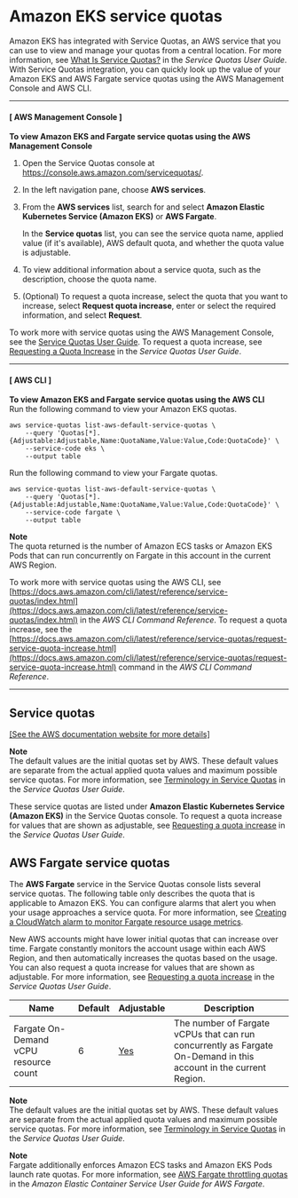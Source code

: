 # Amazon EKS service quotas<a name="service-quotas"></a>

Amazon EKS has integrated with Service Quotas, an AWS service that you can use to view and manage your quotas from a central location\. For more information, see [What Is Service Quotas?](https://docs.aws.amazon.com/servicequotas/latest/userguide/intro.html) in the *Service Quotas User Guide*\. With Service Quotas integration, you can quickly look up the value of your Amazon EKS and AWS Fargate service quotas using the AWS Management Console and AWS CLI\.

------
#### [ AWS Management Console ]<a name="service-quotas-console"></a>

**To view Amazon EKS and Fargate service quotas using the AWS Management Console**

1. Open the Service Quotas console at [https://console\.aws\.amazon\.com/servicequotas/](https://console.aws.amazon.com/servicequotas/)\.

1. In the left navigation pane, choose **AWS services**\.

1. From the **AWS services** list, search for and select **Amazon Elastic Kubernetes Service \(Amazon EKS\)** or **AWS Fargate**\.

   In the **Service quotas** list, you can see the service quota name, applied value \(if it's available\), AWS default quota, and whether the quota value is adjustable\.

1. To view additional information about a service quota, such as the description, choose the quota name\.

1. \(Optional\) To request a quota increase, select the quota that you want to increase, select **Request quota increase**, enter or select the required information, and select **Request**\.

To work more with service quotas using the AWS Management Console, see the [Service Quotas User Guide](https://docs.aws.amazon.com/servicequotas/latest/userguide/intro.html)\. To request a quota increase, see [Requesting a Quota Increase](https://docs.aws.amazon.com/servicequotas/latest/userguide/request-quota-increase.html) in the *Service Quotas User Guide*\.

------
#### [ AWS CLI ]
<a name="service-quotas-cli"></a>
**To view Amazon EKS and Fargate service quotas using the AWS CLI**  
Run the following command to view your Amazon EKS quotas\.

```
aws service-quotas list-aws-default-service-quotas \
    --query 'Quotas[*].{Adjustable:Adjustable,Name:QuotaName,Value:Value,Code:QuotaCode}' \
    --service-code eks \
    --output table
```

Run the following command to view your Fargate quotas\.

```
aws service-quotas list-aws-default-service-quotas \
    --query 'Quotas[*].{Adjustable:Adjustable,Name:QuotaName,Value:Value,Code:QuotaCode}' \
    --service-code fargate \
    --output table
```

**Note**  
The quota returned is the number of Amazon ECS tasks or Amazon EKS Pods that can run concurrently on Fargate in this account in the current AWS Region\.

To work more with service quotas using the AWS CLI, see [https://docs.aws.amazon.com/cli/latest/reference/service-quotas/index.html](https://docs.aws.amazon.com/cli/latest/reference/service-quotas/index.html) in the *AWS CLI Command Reference*\. To request a quota increase, see the [https://docs.aws.amazon.com/cli/latest/reference/service-quotas/request-service-quota-increase.html](https://docs.aws.amazon.com/cli/latest/reference/service-quotas/request-service-quota-increase.html) command in the *AWS CLI Command Reference*\.

------

## Service quotas<a name="sq-text"></a>

[\[See the AWS documentation website for more details\]](http://docs.aws.amazon.com/eks/latest/userguide/service-quotas.html)

**Note**  
The default values are the initial quotas set by AWS\. These default values are separate from the actual applied quota values and maximum possible service quotas\. For more information, see [Terminology in Service Quotas](https://docs.aws.amazon.com/servicequotas/latest/userguide/intro.html#intro_getting-started) in the *Service Quotas User Guide*\.

These service quotas are listed under **Amazon Elastic Kubernetes Service \(Amazon EKS\)** in the Service Quotas console\. To request a quota increase for values that are shown as adjustable, see [Requesting a quota increase](https://docs.aws.amazon.com/servicequotas/latest/userguide/request-quota-increase.html) in the *Service Quotas User Guide*\.

## AWS Fargate service quotas<a name="service-quotas-eks-fargate"></a>

The **AWS Fargate** service in the Service Quotas console lists several service quotas\. The following table only describes the quota that is applicable to Amazon EKS\. You can configure alarms that alert you when your usage approaches a service quota\. For more information, see [Creating a CloudWatch alarm to monitor Fargate resource usage metrics](monitoring-fargate-usage.md#service-quota-alarm)\.

New AWS accounts might have lower initial quotas that can increase over time\. Fargate constantly monitors the account usage within each AWS Region, and then automatically increases the quotas based on the usage\. You can also request a quota increase for values that are shown as adjustable\. For more information, see [Requesting a quota increase](https://docs.aws.amazon.com/servicequotas/latest/userguide/request-quota-increase.html) in the *Service Quotas User Guide*\.


| Name | Default | Adjustable | Description | 
| --- | --- | --- | --- | 
|  Fargate On\-Demand vCPU resource count  | 6 | [Yes](https://console.aws.amazon.com/servicequotas/home/services/fargate/quotas) |  The number of Fargate vCPUs that can run concurrently as Fargate On\-Demand in this account in the current Region\.  | 

**Note**  
The default values are the initial quotas set by AWS\. These default values are separate from the actual applied quota values and maximum possible service quotas\. For more information, see [Terminology in Service Quotas](https://docs.aws.amazon.com/servicequotas/latest/userguide/intro.html#intro_getting-started) in the *Service Quotas User Guide*\.

**Note**  
Fargate additionally enforces Amazon ECS tasks and Amazon EKS Pods launch rate quotas\. For more information, see [AWS Fargate throttling quotas](https://docs.aws.amazon.com/AmazonECS/latest/userguide/throttling.html) in the *Amazon Elastic Container Service User Guide for AWS Fargate*\.